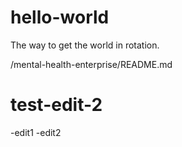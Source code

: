 # hello-world

The way to get the world in rotation.

/mental-health-enterprise/README.md

# test-edit-2

-edit1
-edit2
      
